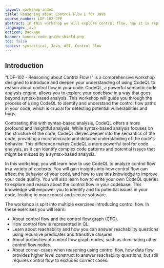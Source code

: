 ```yaml
---
layout: workshop-index
title: Reasoning about Control Flow I for Java
course_number: LDF-102-CPP
abstract: In this workshop we will explore control flow, how it is represented by the standard library, and how you can use it to reason about reachability.
language: java
octicon: package
banner: banner-code-graph-shield.png
toc: false
topics: syntactical, Java, AST, Control Flow
---
```


## Introduction

"LDF-102 - Reasoning about Control Flow I" is a comprehensive workshop designed to introduce and deepen your understanding of using CodeQL to reason about control flow in your code. CodeQL, a powerful semantic code analysis engine, allows you to explore your codebase in a way that goes beyond syntax-based analysis. This workshop will guide you through the process of using CodeQL to identify and understand the control flow paths in your code, which is crucial for detecting potential vulnerabilities and bugs.

Contrasting this with syntax-based analysis, CodeQL offers a more profound and insightful analysis. While syntax-based analysis focuses on the structure of the code, CodeQL delves deeper into the semantics of the code, providing a more accurate and detailed understanding of the code's behavior. This difference makes CodeQL a more powerful tool for code analysis, as it can identify complex code patterns and potential issues that might be missed by a syntax-based analysis.

In this workshop, you will learn how to use CodeQL to analyze control flow in a variety of contexts. You will gain insights into how control flow can affect the behavior of your code, and how to use this knowledge to improve your code quality. You will also learn how to write your own CodeQL queries to explore and reason about the control flow in your codebase. This knowledge will empower you to identify and fix potential issues in your code, leading to more robust and secure software.

The workshop is split into multiple exercises introducing control flow.
In these exercises you will learn:

- About control flow and the control flow graph (CFG).
- How control flow is represented in QL.
- Learn about reachability and how you can answer reachability questions using recursive predicates and transitive closures.
- About properties of control flow graph nodes, such as dominating other control flow nodes.
- About corner-cases when reasoning using control flow, how data flow provides higher level construct to answer reachability questions, but still requires control flow to excludes correct cases.
